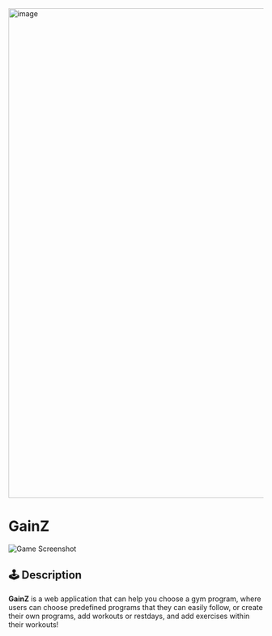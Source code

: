 <img width="1855" height="968" alt="image" src="https://github.com/user-attachments/assets/825e48c7-29c7-4ff3-a410-6cdcf8983844" />

#  GainZ

![Game Screenshot](<img width="1855" height="968" alt="image" src="https://github.com/user-attachments/assets/825e48c7-29c7-4ff3-a410-6cdcf8983844" />)

## 🕹️ Description

**GainZ** is a web application that can help you choose a gym program, where users can choose predefined programs that they can easily follow, or create their own programs, add workouts or restdays, and add exercises within their workouts!
